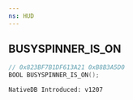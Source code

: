 ```yaml
---
ns: HUD
---
```

## BUSYSPINNER_IS_ON

```c
// 0x823BF7B1DF613A21 0xB8B3A5D0
BOOL BUSYSPINNER_IS_ON();
```

```
NativeDB Introduced: v1207
```

